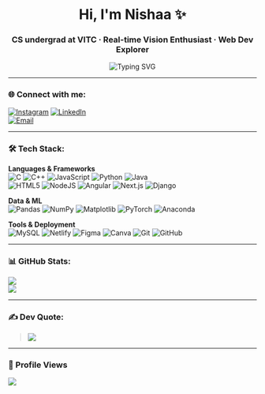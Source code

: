 <h1 align="center">Hi, I'm Nishaa ✨</h1>
<h3 align="center">CS undergrad at VITC · Real-time Vision Enthusiast · Web Dev Explorer</h3>

<p align="center">
  <img src="https://readme-typing-svg.demolab.com?font=Fira+Code&weight=500&size=24&pause=1000&color=00BFFF8&center=true&vCenter=true&width=1000&lines=Learning+ML+%7C+Vision+Nerd+in+Progress;Fueled+by+Mint+Choco+or+Iced+Americano+%26+Late+Night+Code+Sessions" alt="Typing SVG" />
</p>

---

### 🌐 Connect with me:
[![Instagram](https://img.shields.io/badge/Instagram-%23E4405F.svg?logo=Instagram&logoColor=white)](https://instagram.com/_itsnishawhat_) 
[![LinkedIn](https://img.shields.io/badge/LinkedIn-%230077B5.svg?logo=linkedin&logoColor=white)](https://linkedin.com/in/nisha-singh-203a89280/)   
[![Email](https://img.shields.io/badge/Email-D14836?logo=gmail&logoColor=white)](mailto:nishasinghnus@gmail.com)

---

### 🛠️ Tech Stack:

**Languages & Frameworks**  
![C](https://img.shields.io/badge/C-%2300599C.svg?style=for-the-badge&logo=c&logoColor=white) 
![C++](https://img.shields.io/badge/C++-%2300599C.svg?style=for-the-badge&logo=c%2B%2B&logoColor=white) 
![JavaScript](https://img.shields.io/badge/JS-%23323330.svg?style=for-the-badge&logo=javascript&logoColor=%23F7DF1E) 
![Python](https://img.shields.io/badge/Python-3670A0?style=for-the-badge&logo=python&logoColor=ffdd54) 
![Java](https://img.shields.io/badge/Java-%23ED8B00.svg?style=for-the-badge&logo=openjdk&logoColor=white)  
![HTML5](https://img.shields.io/badge/HTML5-%23E34F26.svg?style=for-the-badge&logo=html5&logoColor=white) 
![NodeJS](https://img.shields.io/badge/Node.js-6DA55F?style=for-the-badge&logo=node.js&logoColor=white) 
![Angular](https://img.shields.io/badge/Angular-%23DD0031.svg?style=for-the-badge&logo=angular&logoColor=white) 
![Next.js](https://img.shields.io/badge/Next-black?style=for-the-badge&logo=next.js&logoColor=white) 
![Django](https://img.shields.io/badge/Django-%23092E20.svg?style=for-the-badge&logo=django&logoColor=white)

**Data & ML**  
![Pandas](https://img.shields.io/badge/Pandas-%23150458.svg?style=for-the-badge&logo=pandas&logoColor=white) 
![NumPy](https://img.shields.io/badge/NumPy-%23013243.svg?style=for-the-badge&logo=numpy&logoColor=white) 
![Matplotlib](https://img.shields.io/badge/Matplotlib-%23ffffff.svg?style=for-the-badge&logo=Matplotlib&logoColor=black) 
![PyTorch](https://img.shields.io/badge/PyTorch-%23EE4C2C.svg?style=for-the-badge&logo=PyTorch&logoColor=white) 
![Anaconda](https://img.shields.io/badge/Anaconda-%2344A833.svg?style=for-the-badge&logo=anaconda&logoColor=white)

**Tools & Deployment**  
![MySQL](https://img.shields.io/badge/MySQL-4479A1.svg?style=for-the-badge&logo=mysql&logoColor=white) 
![Netlify](https://img.shields.io/badge/Netlify-%23000000.svg?style=for-the-badge&logo=netlify&logoColor=#00C7B7) 
![Figma](https://img.shields.io/badge/Figma-%23F24E1E.svg?style=for-the-badge&logo=figma&logoColor=white) 
![Canva](https://img.shields.io/badge/Canva-%2300C4CC.svg?style=for-the-badge&logo=Canva&logoColor=white) 
![Git](https://img.shields.io/badge/Git-%23F05033.svg?style=for-the-badge&logo=git&logoColor=white) 
![GitHub](https://img.shields.io/badge/GitHub-%23121011.svg?style=for-the-badge&logo=github&logoColor=white)

---

### 📊 GitHub Stats:
![](https://github-readme-stats.vercel.app/api/top-langs/?username=nishasingh-49&theme=blue-green&hide_border=false&include_all_commits=true&count_private=true&layout=compact)  
![](https://nirzak-streak-stats.vercel.app/?user=nishasingh-49&theme=blue-green&hide_border=false)

---

### ✍️ Dev Quote:
> ![](https://quotes-github-readme.vercel.app/api?type=horizontal&theme=dark)

---

### 👀 Profile Views
[![](https://visitcount.itsvg.in/api?id=nishasingh-49&icon=4&color=0)](https://visitcount.itsvg.in)

<!-- Powered by vibes, iced americano, and a lil' bit of chaos 🌪️ -->
